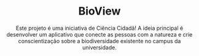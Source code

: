---
title: BioView
subtitle: Este projeto é uma iniciativa de Ciência Cidadã! A ideia principal é desenvolver um aplicativo que conecte as pessoas com a natureza e crie conscientização sobre a biodiversidade existente no campus da universidade.
tags: artigo pesquisa

data: 04 Out, 2020
thumbnail: https://raw.githubusercontent.com/JesseSRodrigues/JesseSRodrigues.github.io/master/assets/img/capa-bioview.png

text: <p align="justify">O Campus da PUCRS é conhecido por sua arquitetura moderna e diversidade biológica, gerando à comunidade uma conexão constante entre aspectos tecnológicos e naturais. Pensando nesses conceitos, o BioView é uma aplicação que sugere aos seus usuários a documentação deste meio natural de forma que, além de informar e conectar as pessoas à natureza que está inserida, leva à conscientização sobre o impacto que temos sobre nosso meio ambiente.</p>

      <p align="justify">Inicialmente, o aplicativo deve funcionar como uma enciclopédia, organizando diversas informações sobre a diversidade biológica que se encontra no campus da PUCRS (plantas, insetos, etc). A ideia para o futuro é expandir os locais e adicionar novas funcionalidades para possibilitar a conexão entre os usuários do BioView.</p>

      <p align="justify">Principais ferramentas/linguagens usadas na construção do BioView:</p>
      
      <ul align="left">

          <li>React Native</li>

          <li>Node.js</li>

          <li>HTML</li>

          <li>CSS</li>

          <li>Javascript</li>

      </ul>

      <p align="right">Última atualização&#58 13/08/2020</p>
      
      <p align="center">Integrantes do PET-Inf no projeto:</p>

people:
      - name: "Henrique Feijó"
        role: "<b>Engenharia de Computação</b> <br> Ingresso: 09/2020"
        image: assets/img/team/HenriqueF.png
        social:
          - url: https://github.com/thehenrik18 
            icon: fab fa-github
          - url: https://www.linkedin.com/in/henrique-feij%C3%B3-4245491b7
            icon: fab fa-linkedin-in
      - name: "Luiz Otávio"
        role: "<b>Sistemas de Informação</b> <br> Ingresso: 09/2020"
        image: assets/img/team/LuizO.jpg
        social:
          - url: https://github.com/Wolxf2
            icon: fab fa-github
          - url: https://www.linkedin.com/in/luiz-ot%C3%A1vio-jirkowsky-e-silva-b114741b7/
            icon: fab fa-linkedin-in
      - name: "Pedro Rogoski"
        role: "<b>Engenharia de Software</b> <br> Ingresso: 04/2020"
        image: assets/img/team/PedroR.jpeg
        social:
          - url: https://github.com/Rogoski21
            icon: fab fa-github
          - url: https://www.linkedin.com/in/pedro-maia-rogoski-705119183/
            icon: fab fa-linkedin-in

---